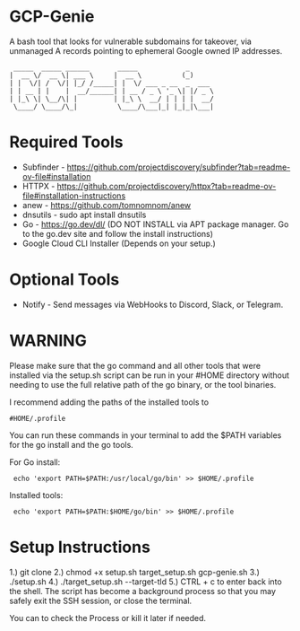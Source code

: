 # GCP-Genie
A bash tool that looks for vulnerable subdomains for takeover, via unmanaged A records pointing to ephemeral Google owned IP addresses.

~~~
 _____  _____ ______       _____            _      
|  __ \/  __ \| ___ \     |  __ \          (_)     
| |  \/| /  \/| |_/ /_____| |  \/ ___ _ __  _  ___ 
| | __ | |    |  __/______| | __ / _ \ '_ \| |/ _ \
| |_\ \| \__/\| |         | |_\ \  __/ | | | |  __/
 \____/ \____/\_|          \____/\___|_| |_|_|\___|                                                                                   
~~~

# Required Tools

- Subfinder - https://github.com/projectdiscovery/subfinder?tab=readme-ov-file#installation
- HTTPX - https://github.com/projectdiscovery/httpx?tab=readme-ov-file#installation-instructions
- anew - https://github.com/tomnomnom/anew
- dnsutils - sudo apt install dnsutils
- Go - https://go.dev/dl/ (DO NOT INSTALL via APT package manager. Go to the go.dev site and follow the install instructions)
- Google Cloud CLI Installer (Depends on your setup.)

# Optional Tools
- Notify - Send messages via WebHooks to Discord, Slack, or Telegram.

# WARNING

Please make sure that the go command and all other tools that were installed via the setup.sh script can be run in your #HOME directory without needing to use the full relative path of the go binary, or the tool binaries.

I recommend adding the paths of the installed tools to

~~~
#HOME/.profile
~~~

You can run these commands in your terminal to add the $PATH variables for the go install and the go tools.

For Go install:
~~~
 echo 'export PATH=$PATH:/usr/local/go/bin' >> $HOME/.profile
~~~

Installed tools:
~~~
 echo 'export PATH=$PATH:$HOME/go/bin' >> $HOME/.profile
~~~

# Setup Instructions

1.) git clone
2.) chmod +x setup.sh target_setup.sh gcp-genie.sh
3.) ./setup.sh
4.) ./target_setup.sh --target-tld <target here>
5.) CTRL + c to enter back into the shell. The script has become a background process so that you may safely exit the SSH session, or close the terminal.

You can <ps aux> to check the Process or kill it later if needed.
